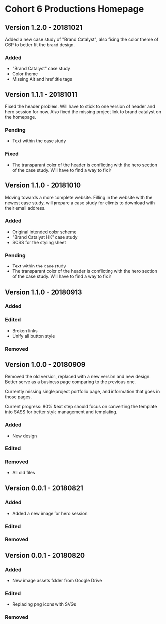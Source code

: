 # Cohort 6 Productions Homepage

## Version 1.2.0 - 20181021
Added a new case study of "Brand Catalyst", also fixing the color theme of C6P to better fit the brand design.

### Added
- "Brand Catalyst" case study
- Color theme
- Missing Alt and href title tags


## Version 1.1.1 - 20181011
Fixed the header problem. Will have to stick to one version of header and hero session for now. Also fixed the missing project link to brand catalyst on the homepage.

### Pending
- Text within the case study

### Fixed
- The transparant color of the header is conflicting with the hero section of the case study. Will have to find a way to fix it


## Version 1.1.0 - 20181010
Moving towards a more complete website. Filling in the website with the newest case study, will prepare a case study for clients to download with their email address.

### Added
- Original intended color scheme
- "Brand Catalyst HK" case study
- SCSS for the styling sheet

### Pending
- Text within the case study
- The transparant color of the header is conflicting with the hero section of the case study. Will have to find a way to fix it


## Version 1.1.0 - 20180913

### Added
### Edited
- Broken links
- Unify all button style
### Removed


## Version 1.0.0 - 20180909
Removed the old version, replaced with a new version and new design. Better serve as a business page comparing to the previous one.

Currently missing single project portfolio page, and information that goes in those pages. 

Current progress: 80%
Next step should focus on converting the template into SASS for better style management and templating.
### Added
- New design
### Edited
### Removed
- All old files


## Version 0.0.1 - 20180821
### Added
- Added a new image for hero session
### Edited
### Removed


## Version 0.0.1 - 20180820
### Added
- New image assets folder from Google Drive
### Edited
- Replacing png icons with SVGs
### Removed

